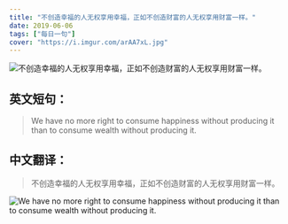 ```yaml
---
title: "不创造幸福的人无权享用幸福，正如不创造财富的人无权享用财富一样。"
date: 2019-06-06
tags: ["每日一句"]
cover: "https://i.imgur.com/arAA7xL.jpg"
---
```


![不创造幸福的人无权享用幸福，正如不创造财富的人无权享用财富一样。](https://i.imgur.com/k8Ia5xC.jpg)

## 英文短句：
> We have no more right to consume happiness without producing it than to consume wealth without producing it.

<!--more-->

## 中文翻译：
> 不创造幸福的人无权享用幸福，正如不创造财富的人无权享用财富一样。

![We have no more right to consume happiness without producing it than to consume wealth without producing it.](https://i.imgur.com/3VQfODA.jpg)


